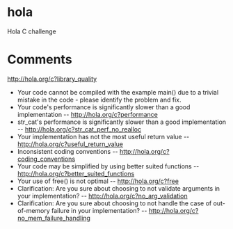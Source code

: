 hola
====
Hola C challenge


Comments
========
http://hola.org/c?library_quality

- Your code cannot be compiled with the example main() due to a trivial mistake in the code - please identify the problem and fix.
- Your code's performance is significantly slower than a good implementation -- http://hola.org/c?performance
- str_cat's performance is significantly slower than a good implementation -- http://hola.org/c?str_cat_perf_no_realloc
- Your implementation has not the most useful return value -- http://hola.org/c?useful_return_value
- Inconsistent coding conventions -- http://hola.org/c?coding_conventions
- Your code may be simplified by using better suited functions -- http://hola.org/c?better_suited_functions
- Your use of free() is not optimal -- http://hola.org/c?free
- Clarification:  Are you sure about choosing to not validate arguments in your implementation? -- http://hola.org/c?no_arg_validation
- Clarification:  Are you sure about choosing to not handle the case of out-of-memory failure in your implementation? -- http://hola.org/c?no_mem_failure_handling
